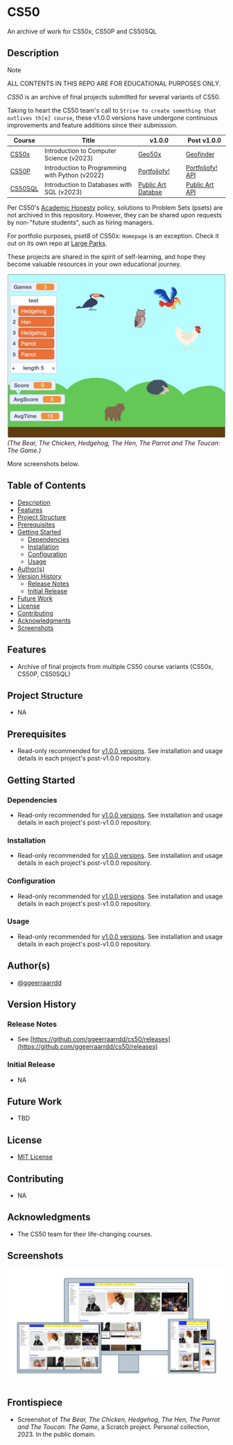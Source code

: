 # CS50

An archive of work for CS50x, CS50P and CS50SQL

## Description

> [!NOTE]
> ALL CONTENTS IN THIS REPO ARE FOR EDUCATIONAL PURPOSES ONLY.

_CS50_ is an archive of final projects submitted for several variants of CS50.

Taking to heart the CS50 team's call to `Strive to create something that outlives th[e] course`, these v1.0.0 versions have undergone continuous improvements and feature additions since their submission.

| Course                                           | Title                                             | v1.0.0                               | Post v1.0.0                                                       |
| ------------------------------------------------ | ------------------------------------------------- | ------------------------------------ | ----------------------------------------------------------------- |
| [CS50x](https://cs50.harvard.edu/x/2023/)        | Introduction to Computer Science (v2023)          | [Geo50x](CS50/CS50x)                 | [Geofinder](https://github.com/ggeerraarrdd/geofinder)            |
| [CS50P](https://cs50.harvard.edu/python/2022/)   | Introduction to Programming with Python (v2022)   | [Portfoliofy!](CS50/CS50P)           | [Portfoliofy! API](https://github.com/ggeerraarrdd/portfoliofy)   |
| [CS50SQL](https://cs50.harvard.edu/sql/2023/)    | Introduction to Databases with SQL (v2023)        | [Public Art Databse](CS50/CS50SQL)   | [Public Art API](https://github.com/ggeerraarrdd/public-art)      |

Per CS50's [Academic Honesty](https://cs50.harvard.edu/x/2023/honesty/) policy, solutions to Problem Sets (psets) are not archived in this repository. However, they can be shared upon requests by non-"future students", such as hiring managers.

For portfolio purposes, pset8 of CS50x: `Homepage` is an exception. Check it out on its own repo at [Large Parks](https://github.com/ggeerraarrdd/large-parks).

These projects are shared in the spirit of self-learning, and hope they become valuable resources in your own educational journey.

![CS50](/docs/cs50_1.jpg)
_(The Bear, The Chicken, Hedgehog, The Hen, The Parrot and The Toucan: The Game.)_

More screenshots below.

## Table of Contents

* [Description](#description)
* [Features](#features)
* [Project Structure](#project-structure)
* [Prerequisites](#prerequisites)
* [Getting Started](#getting-started)
  * [Dependencies](#dependencies)
  * [Installation](#installation)
  * [Configuration](#configuration)
  * [Usage](#usage)
* [Author(s)](#authors)
* [Version History](#version-history)
  * [Release Notes](#release-notes)
  * [Initial Release](#initial-release)
* [Future Work](#future-work)
* [License](#license)
* [Contributing](#contributing)
* [Acknowledgments](#acknowledgments)
* [Screenshots](#screenshots)

## Features

* Archive of final projects from multiple CS50 course variants (CS50x, CS50P, CS50SQL)

## Project Structure

* NA

## Prerequisites

* Read-only recommended for [v1.0.0 versions](CS50/). See installation and usage details in each project's post-v1.0.0 repository.

## Getting Started

### Dependencies

* Read-only recommended for [v1.0.0 versions](CS50/). See installation and usage details in each project's post-v1.0.0 repository.

### Installation

* Read-only recommended for [v1.0.0 versions](CS50/). See installation and usage details in each project's post-v1.0.0 repository.

### Configuration

* Read-only recommended for [v1.0.0 versions](CS50/). See installation and usage details in each project's post-v1.0.0 repository.

### Usage

* Read-only recommended for [v1.0.0 versions](CS50/). See installation and usage details in each project's post-v1.0.0 repository.

## Author(s)

* [@ggeerraarrdd](https://github.com/ggeerraarrdd/)

## Version History

### Release Notes

* See [https://github.com/ggeerraarrdd/cs50/releases](https://github.com/ggeerraarrdd/cs50/releases)

### Initial Release

* NA

## Future Work

* TBD

## License

* [MIT License](https://github.com/ggeerraarrdd/cs50/blob/main/LICENSE)

## Contributing

* NA

## Acknowledgments

* The CS50 team for their life-changing courses.

## Screenshots

![Portfoliofy!](/CS50/CS50P/images/portfoliofy1.png)

## Frontispiece

* Screenshot of _The Bear, The Chicken, Hedgehog, The Hen, The Parrot and The Toucan: The Game_, a Scratch project. Personal collection, 2023. In the public domain.
